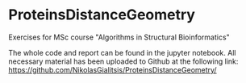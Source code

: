 # ProteinsDistanceGeometry
Exercises for MSc course "Algorithms in Structural Bioinformatics"

The whole code and report can be found in the jupyter notebook.
All necessary material has been uploaded to Github at the following link: https://github.com/NikolasGialitsis/ProteinsDistanceGeometry/
